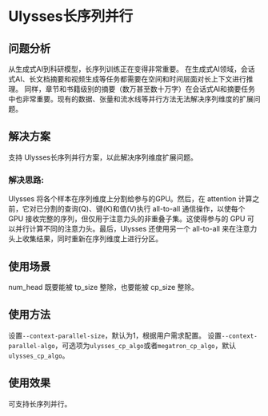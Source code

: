 # Ulysses长序列并行

## 问题分析

从生成式AI到科研模型，长序列训练正在变得非常重要。 在生成式AI领域，会话式AI、长文档摘要和视频生成等任务都需要在空间和时间层面对长上下文进行推理。 同样，章节和书籍级别的摘要（数万甚至数十万字）在会话式AI和摘要任务中也非常重要。现有的数据、张量和流水线等并行方法无法解决序列维度的扩展问题。

## 解决方案

支持 Ulysses长序列并行方案，以此解决序列维度扩展问题。

### 解决思路:

Ulysses 将各个样本在序列维度上分割给参与的GPU。然后，在 attention 计算之前，它对已分割的查询(Q)、键(K)和值(V)执行 all-to-all 通信操作，以使每个 GPU 接收完整的序列，但仅用于注意力头的非重叠子集。这使得参与的 GPU 可以并行计算不同的注意力头。最后，Ulysses 还使用另一个 all-to-all 来在注意力头上收集结果，同时重新在序列维度上进行分区。

## 使用场景

num_head 既要能被 tp_size 整除，也要能被 cp_size 整除。

## 使用方法

设置`--context-parallel-size`，默认为1，根据用户需求配置。
设置`--context-parallel-algo`，可选项为`ulysses_cp_algo`或者`megatron_cp_algo`，默认`ulysses_cp_algo`。

## 使用效果

可支持长序列并行。


